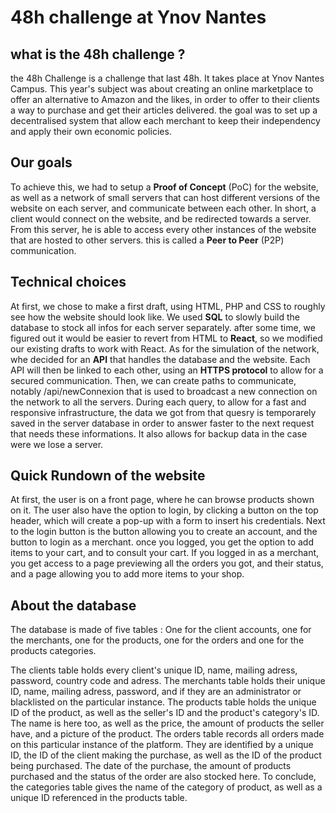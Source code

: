 # 48h challenge at Ynov Nantes

## what is the 48h challenge ? ##

the 48h Challenge is a challenge that last 48h. It takes place at Ynov Nantes Campus.
This year's subject was about creating an online marketplace to offer an alternative to Amazon and the likes, in order to offer to their clients a way to purchase and get their articles delivered. 
the goal was to set up a decentralised system that allow each merchant to keep their independency and apply their own economic policies.

## Our goals ##
To achieve this, we had to setup a **Proof of Concept** (PoC) for the website, as well as a network of small servers that can host different versions of the website on each server, and communicate between each other. 
In short, a client would connect on the website, and be redirected towards a server. From this server, he is able to access every other instances of the website that are hosted to other servers. this is called a **Peer to Peer** (P2P) communication.

## Technical choices ##
At first, we chose to make a first draft, using HTML, PHP and CSS to roughly see how the website should look like.
We used **SQL** to slowly build the database to stock all infos for each server separately.
after some time, we figured out it would be easier to revert from HTML to **React**, so we modified our existing drafts to work with React. 
As for the simulation of the network, whe decided for an **API** that handles the database and the website. Each API will then be linked to each other, using an **HTTPS protocol** to allow for a secured communication. Then, we can create paths to communicate, notably /api/newConnexion that is used to broadcast a new connection on the network to all the servers. During each query, to allow for a fast and responsive infrastructure, the data we got from that quesry is temporarely saved in the server database in order to answer faster to the next request that needs these informations. It also allows for backup data in the case were we lose a server. 

## Quick Rundown of the website ##
At first, the user is on a front page, where he can browse products shown on it. The user also have the option to login, by clicking a button on the top header, which will create a pop-up with a form to insert his credentials. Next to the login button is the button allowing you to create an account, and the button to login as a merchant. once you logged, you get the option to add items to your cart, and to consult your cart. 
If you logged in as a merchant, you get access to a page previewing all the orders you got, and their status, and a page allowing you to add more items to your shop.

## About the database ##
The database is made of five tables : One for the client accounts, one for the merchants, one for the products, one for the orders and one for the products categories.

The clients table holds every client's unique ID, name, mailing adress, password, country code and adress. 
The merchants table holds their unique ID, name, mailing adress, password, and if they are an administrator or blacklisted on the particular instance.
The products table holds the unique ID of the product, as well as the seller's ID and the product's category's ID. The name is here too, as well as the price, the amount of products the seller have, and a picture of the product. 
The orders table records all orders made on this particular instance of the platform. They are identified by a unique ID, the ID of the client making the purchase, as well as the ID of the product being purchased. The date of the purchase, the amount of products purchased and the status of the order are also stocked here.
To conclude, the categories table gives the name of the category of product, as well as a unique ID referenced in the products table.


